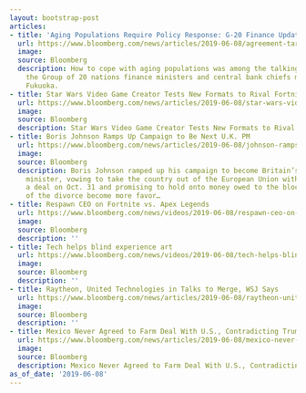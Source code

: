 ```yaml
---
layout: bootstrap-post
articles:
- title: 'Aging Populations Require Policy Response: G-20 Finance Update'
  url: https://www.bloomberg.com/news/articles/2019-06-08/agreement-targets-better-debt-disclosure-g-20-finance-update
  image: 
  source: Bloomberg
  description: How to cope with aging populations was among the talking points during
    the Group of 20 nations finance ministers and central bank chiefs meetings in
    Fukuoka.
- title: Star Wars Video Game Creator Tests New Formats to Rival Fortnite
  url: https://www.bloomberg.com/news/articles/2019-06-08/star-wars-video-game-creator-tests-new-formats-to-rival-fortnite
  image: 
  source: Bloomberg
  description: Star Wars Video Game Creator Tests New Formats to Rival Fortnite bloomberg.com
- title: Boris Johnson Ramps Up Campaign to Be Next U.K. PM
  url: https://www.bloomberg.com/news/articles/2019-06-08/johnson-ramps-up-race-for-p-m-vows-to-hold-eu-payment-times
  image: 
  source: Bloomberg
  description: Boris Johnson ramped up his campaign to become Britain’s next prime
    minister, vowing to take the country out of the European Union with or without
    a deal on Oct. 31 and promising to hold onto money owed to the bloc until terms
    of the divorce become more favor…
- title: Respawn CEO on Fortnite vs. Apex Legends
  url: https://www.bloomberg.com/news/videos/2019-06-08/respawn-ceo-on-fortnite-vs-apex-legends-video
  image: 
  source: Bloomberg
  description: ''
- title: Tech helps blind experience art
  url: https://www.bloomberg.com/news/videos/2019-06-08/tech-helps-blind-experience-art-video
  image: 
  source: Bloomberg
  description: ''
- title: Raytheon, United Technologies in Talks to Merge, WSJ Says
  url: https://www.bloomberg.com/news/articles/2019-06-08/raytheon-united-technologies-in-talks-to-merge-wsj
  image: 
  source: Bloomberg
  description: ''
- title: Mexico Never Agreed to Farm Deal With U.S., Contradicting Trump
  url: https://www.bloomberg.com/news/articles/2019-06-08/mexico-never-agreed-to-farm-deal-with-u-s-contradicting-trump
  image: 
  source: Bloomberg
  description: Mexico Never Agreed to Farm Deal With U.S., Contradicting Trump bloomberg.com
as_of_date: '2019-06-08'
---
```


